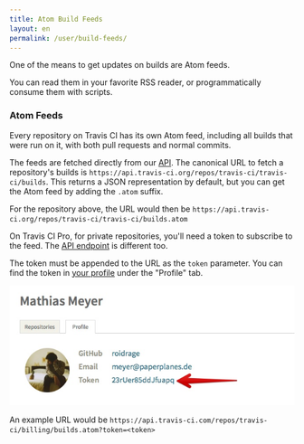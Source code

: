 ```yaml
---
title: Atom Build Feeds
layout: en
permalink: /user/build-feeds/
---
```

One of the means to get updates on builds are Atom feeds.

You can read them in your favorite RSS reader, or programmatically consume them
with scripts.

### Atom Feeds

Every repository on Travis CI has its own Atom feed, including all builds that
were run on it, with both pull requests and normal commits.

The feeds are fetched directly from our [API](https://api.travis-ci.org). The
canonical URL to fetch a repository's builds is
`https://api.travis-ci.org/repos/travis-ci/travis-ci/builds`.  This returns a
JSON representation by default, but you can get the Atom feed by adding the
`.atom` suffix.

For the repository above, the URL would then be
`https://api.travis-ci.org/repos/travis-ci/travis-ci/builds.atom`

On Travis CI Pro, for private repositories, you'll need a token to subscribe to
the feed. The [API endpoint](https://api.travis-ci.com) is different too.

The token must be appended to the URL as the `token` parameter. You can find the
token in [your profile](https://magnum.travis-ci.com/profile/) under the
"Profile" tab.

![Travis CI user token](/images/token.jpg)

An example URL would be
`https://api.travis-ci.com/repos/travis-ci/billing/builds.atom?token=<token>`
